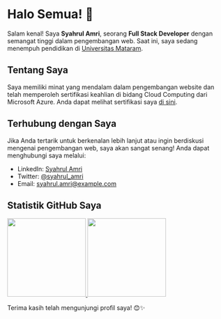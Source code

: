 # Halo Semua! 👋

Salam kenal! Saya **Syahrul Amri**, seorang **Full Stack Developer** dengan semangat tinggi dalam pengembangan web. Saat ini, saya sedang menempuh pendidikan di [Universitas Mataram](https://unram.ac.id/).

## Tentang Saya
Saya memiliki minat yang mendalam dalam pengembangan website dan telah memperoleh sertifikasi keahlian di bidang Cloud Computing dari Microsoft Azure. Anda dapat melihat sertifikasi saya [di sini](https://www.certiport.com/Portal/Pages/PrintTranscriptInfo.aspx?action=Cert&format=pdf&id=455).

## Terhubung dengan Saya
Jika Anda tertarik untuk berkenalan lebih lanjut atau ingin berdiskusi mengenai pengembangan web, saya akan sangat senang! Anda dapat menghubungi saya melalui:
- LinkedIn: [Syahrul Amri](https://linkedin.com/in/syahrul-amri-1b8338197/)
- Twitter: [@syahrul_amri](https://twitter.com/syahrul_amri)
- Email: syahrul.amri@example.com

## Statistik GitHub Saya
<p align="left">
  <a href="https://github.com/syahrulamri11">
    <img height="180em" src="https://github-readme-stats-eight-theta.vercel.app/api?username=syahrulamri11&show_icons=true&theme=algolia&include_all_commits=true&count_private=true"/>
    <img height="180em" src="https://github-readme-stats-eight-theta.vercel.app/api/top-langs/?username=syahrulamri11&layout=compact&langs_count=8&theme=algolia"/>
  </a>
</p>

Terima kasih telah mengunjungi profil saya! 😊✨
